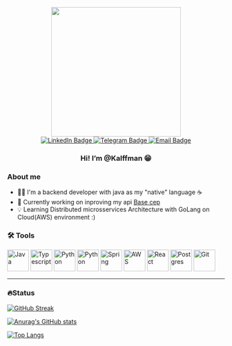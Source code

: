 <div align="center">
  <img src="https://media.giphy.com/media/qgQUggAC3Pfv687qPC/giphy.gif" width="300px"/>
  
  <div>
    <a href="https://www.linkedin.com/in/kalffman/" target="_blank">
      <img src="https://img.shields.io/badge/LinkedIn-blue?logo=linkedin&logoColor=white&style=for-the-badge" alt="LinkedIn Badge"/>
    </a>
    <a href="https://telegram.me/Kalffman/" target="_blank">
      <img src="https://img.shields.io/badge/Telegram-26A5E4?logo=Telegram&logoColor=white&style=for-the-badge" alt="Telegram Badge"/>
    </a>
    <a href="mailto:jefferson@kalffman.com" target="_blank">
      <img src="https://img.shields.io/badge/Email-303030?logo=Mail.Ru&logoColor=white&style=for-the-badge" alt="Email Badge"/>
    </a>
  </div>
  
  <h3>Hi! I’m @Kalffman 😁</h3>
</div>


### About me
- ☝🏼 I'm a backend developer with java as my "native" language ☕
- 👀 Currently working on inproving my api [Base cep](https://github.com/Kalffman/brasil-cep)
- 💡 Learning Distributed microsservices Architecture with GoLang on Cloud(AWS) environment :)


### 🛠️ Tools
<div>
  <img src="https://cdn.jsdelivr.net/gh/devicons/devicon/icons/java/java-original-wordmark.svg" alt="Java" width="50px" />
  <img src="https://cdn.jsdelivr.net/gh/devicons/devicon/icons/typescript/typescript-original.svg" alt="Typescript" width="50px" />
  <img src="https://cdn.jsdelivr.net/gh/devicons/devicon/icons/python/python-original.svg" alt="Python" width="50px" />
  <img src="https://cdn.jsdelivr.net/gh/devicons/devicon/icons/dart/dart-original.svg" alt="Python" width="50px" />
  <img src="https://cdn.jsdelivr.net/gh/devicons/devicon/icons/spring/spring-original-wordmark.svg" alt="Spring" width="50px" />
  <img src="https://cdn.jsdelivr.net/gh/devicons/devicon/icons/amazonwebservices/amazonwebservices-original.svg" alt="AWS" width="50px" />
  <img src="https://cdn.jsdelivr.net/gh/devicons/devicon/icons/react/react-original.svg" alt="React" width="50px" />
  <img src="https://cdn.jsdelivr.net/gh/devicons/devicon/icons/postgresql/postgresql-original.svg" alt="Postgres" width="50px" />
  <img src="https://cdn.jsdelivr.net/gh/devicons/devicon/icons/git/git-original.svg" alt="Git" width="50px" />
</div>

---
### 🔥Status
[![GitHub Streak](http://github-readme-streak-stats.herokuapp.com?user=kalffman&theme=dark&date_format=j%20M%5B%20Y%5D)](https://git.io/streak-stats)

[![Anurag's GitHub stats](https://github-readme-stats.vercel.app/api?username=kalffman&theme=dark)](https://github.com/anuraghazra/github-readme-stats)

[![Top Langs](https://github-readme-stats.vercel.app/api/top-langs/?username=kalffman&layout=compact&theme=dark)](https://github.com/anuraghazra/github-readme-stats)


<!---
Kalffman/Kalffman is a ✨ special ✨ repository because its `README.md` (this file) appears on your GitHub profile.
You can click the Preview link to take a look at your changes.
--->
